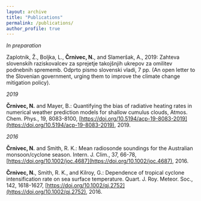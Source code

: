 ```yaml
---
layout: archive
title: "Publications"
permalink: /publications/
author_profile: true
---
```


_In preparation_

Zaplotnik, Ž., Boljka, L., **Črnivec, N.**, and Slameršak, A., 2019: Zahteva slovenskih raziskovalcev za sprejetje takojšnjih ukrepov za omilitev podnebnih sprememb. Odprto pismo slovenski vladi, 7 pp. (An open letter to the Slovenian government, urging them to improve the climate change mitigation policy).

_2019_

**Črnivec, N.** and Mayer, B.: Quantifying the bias of radiative heating rates in numerical weather prediction models for shallow cumulus clouds, Atmos. Chem. Phys., 19, 8083-8100, [https://doi.org/10.5194/acp-19-8083-2019](https://doi.org/10.5194/acp-19-8083-2019), 2019. 

_2016_

**Črnivec, N.** and Smith, R. K.: Mean radiosonde soundings for the Australian monsoon/cyclone season. Intern. J. Clim., 37, 66-78, [https://doi.org/10.1002/joc.4687](https://doi.org/10.1002/joc.4687), 2016.

**Črnivec, N.**, Smith, R. K., and Kilroy, G.: Dependence of tropical cyclone intensification rate on sea surface temperature. Quart. J. Roy. Meteor. Soc., 142, 1618-1627, [https://doi.org/10.1002/qj.2752](https://doi.org/10.1002/qj.2752), 2016.
